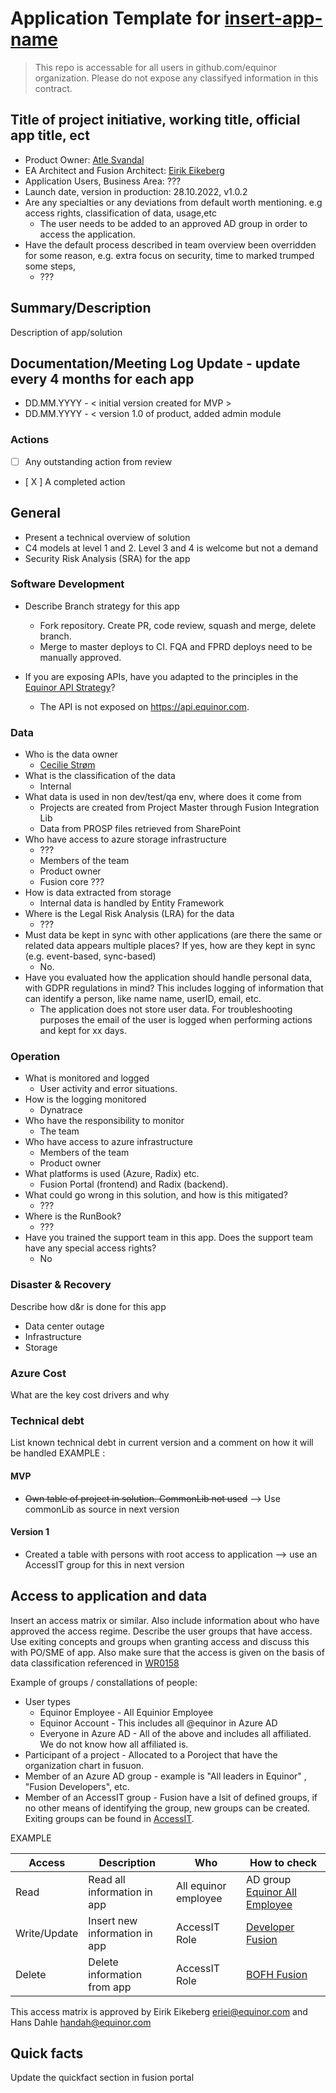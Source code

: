 # Application Template for [insert-app-name](https://github.com/equinor/insert-app-name)

>This repo is accessable for all users in github.com/equinor organization. Please do not expose any classifyed  information in this contract.

## Title of project initiative, working title, official app title, ect

- Product Owner: [Atle Svandal](mailto:atsv@equinor.com)
- EA Architect and Fusion Architect: [Eirik Eikeberg](mailto:eriei@equinor.com)
- Application Users, Business Area: ???
- Launch date, version in production: 28.10.2022, v1.0.2
- Are any specialties or any deviations from default worth mentioning. e.g access rights, classification of data, usage,etc
    - The user needs to be added to an approved AD group in order to access the application.
- Have the default process described in team overview been overridden for some reason, e.g. extra focus on security, time to marked trumped some steps, 
    - ???
 
## Summary/Description

Description of app/solution  

## Documentation/Meeting Log Update - update every 4 months for each app

- DD.MM.YYYY - < initial version created for MVP > 
- DD.MM.YYYY - < version 1.0 of product, added admin module 

### Actions
- [   ] Any outstanding action from review
- [ X ] A completed action


## General

- Present a technical overview of solution
- C4 models at level 1 and 2. Level 3 and 4 is welcome but not a demand
- Security Risk Analysis (SRA) for the app

### Software Development

- Describe Branch strategy for this app
    - Fork repository. Create PR, code review, squash and merge, delete branch.
    - Merge to master deploys to CI. FQA and FPRD deploys need to be manually approved.

- If you are exposing APIs, have you adapted to the principles in the [Equinor API Strategy](https://github.com/equinor/api-strategy/blob/master/docs/strategy.md)?
    - The API is not exposed on https://api.equinor.com.


### Data

- Who is the data owner
    - [Cecilie Strøm](mailto:cecs@equinor.com)
- What is the classification of the data
    - Internal
- What data is used in non dev/test/qa env, where does it come from
    - Projects are created from Project Master through Fusion Integration Lib
    - Data from PROSP files retrieved from SharePoint
- Who have access to azure storage infrastructure
    - ???
    - Members of the team
    - Product owner
    - Fusion core ???
- How is data extracted from storage
    - Internal data is handled by Entity Framework
- Where is the Legal Risk Analysis (LRA) for the data
    - ???
- Must data be kept in sync with other applications (are there the same or related data appears multiple places? If yes, how are they kept in sync (e.g. event-based, sync-based)
    - No.
- Have you evaluated how the application should handle personal data, with GDPR regulations in mind? This includes logging of information that can identify a person, like name name, userID, email, etc.
    - The application does not store user data. For troubleshooting purposes the email of the user is logged when performing actions and kept for xx days.

### Operation

- What is monitored and logged
    - User activity and error situations.
- How is the logging monitored
    - Dynatrace
- Who have the responsibility to monitor
    - The team
- Who have access to azure infrastructure
    - Members of the team
    - Product owner
- What platforms is used (Azure, Radix) etc.
    - Fusion Portal (frontend) and Radix (backend).
- What could go wrong in this solution, and how is this mitigated? 
    - ???
- Where is the RunBook?
    - ???
- Have you trained the support team in this app. Does the support team have any special access rights?
    - No

### Disaster & Recovery

Describe how d&r is done for this app
- Data center outage
- Infrastructure
- Storage

### Azure Cost

 What are the key cost drivers and why

### Technical debt

List known technical debt in current version and a comment on how it will be handled EXAMPLE :

#### MVP

- ~~Own table of project in solution. CommonLib not used~~ --> Use commonLib as source in next version

#### Version 1
- Created a table with persons with root access to application --> use an AccessIT group for this in next version

## Access to application and data

Insert an access matrix or similar. Also include information about who have approved the access regime. Describe the user groups that have access. Use exiting concepts and groups when granting access and discuss this with PO/SME of app.  Also make sure that the access is given on the basis of data classification referenced in [WR0158](https://docmap.equinor.com/Docmap/page/doc/dmDocIndex.html?DOCKEYID=427318)

Example of groups / constallations of people:
- User types
    - Equinor Employee - All Equinior Employee
    - Equinor Account - This includes all @equinor in Azure AD
    - Everyone in Azure AD - All of the above and includes all affiliated. We do not know how all affiliated is.
- Participant of a project - Allocated to a Poroject that have the organization chart in fusuon.
- Member of an Azure AD group - example is  "All leaders in Equinor" , "Fusion Developers", etc.
- Member of an AccessIT group - Fusion have a lsit of defined groups, if no other means of identifying the group, new groups can be created. Exiting groups can be found in [AccessIT](https://accessit.equinor.com/Search/Search?term=Fusion).


EXAMPLE

|Access|Description|Who|How to check|
|-|-|-|-|
|Read| Read all information in app| All equinor employee | AD group [Equinor All Employee](https://portal.azure.com/#blade/Microsoft_AAD_IAM/GroupDetailsMenuBlade/Overview/groupId/1db6ba0c-1d2f-4d76-9dae-0881e5913c5c) |
|Write/Update | Insert new information in app | AccessIT Role | [Developer Fusion](https://accessit.equinor.com/Search/Search?term=Developer+%28FUSION%29)|
|Delete| Delete information from app | AccessIT Role | [BOFH Fusion]() |

This access matrix is approved by Eirik Eikeberg eriei@equinor.com and Hans Dahle handah@equinor.com

## Quick facts

Update the quickfact section in fusion portal

